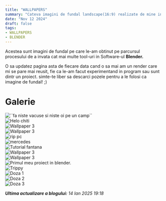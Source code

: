 ```yaml
---
title: "WALLPAPERS"
summary: "Cateva imagini de fundal landscape(16:9) realizate de mine in Blender."
date: "Nov 12 2024"
draft: false
tags:
- WALLPAPERS
- BLENDER
---
```

<body>
<p>Acestea sunt imagini de fundal pe care le-am obtinut pe parcursul procesului de a invata cat mai multe tool-uri in Software-ul <b>Blender.</b></p>
<p>O sa updatez pagina asta de fiecare data cand o sa mai am un render care mi se pare mai reusit, fie ca le-am facut experimentand in program sau sunt dintr un proiect. simte-te liber sa descarci pozele pentru a le folosi ca imagine de fundal! ;&#41; </p>
<p></p>
<p></p>



  <h1>Galerie</h1>
  <div class="galerie">
    <div class="poza">
    <img src="https://i.imgur.com/vhfaeC4.jpeg" alt="``fa niste vacuse si niste oi pe un camp``"></div>
    <div class="poza" >
    <img src="https://i.imgur.com/vDRigrD.jpeg" alt="Helo chiti">
    </div>
    <div class="poza">
    <img src="https://i.imgur.com/HIIDOMx.jpeg" alt="Wallpaper 3"></div>
     <div class="poza">
    <img src="https://i.imgur.com/lT6Kmoy.jpeg" alt="Wallpaper 3"></div>
    <div class="poza">
    <img src="https://i.imgur.com/vZ8OxYw.jpeg" alt="rip pc"></div>
     <div class="poza">
     <img src="https://i.imgur.com/sbSQrbB.jpeg" alt="mercedes"></div>
     <div class="poza">
     <img src="https://i.imgur.com/KEznOHK.jpeg" alt="Tutorial fantana"></div> 
     <div class="poza">
     <img src="https://i.imgur.com/c9hCEG8.jpeg" alt="Wallpaper 3"></div>
     <div class="poza">
     <img src="https://i.imgur.com/38JnBmX.jpeg" alt="Wallpaper 3"></div>
     <div class="poza">
     <img src="https://i.imgur.com/cwgcgIb.jpeg" alt="Primul meu proiect in blender."></div>
     <div class="poza">
     <img src="https://i.imgur.com/A6VqNqR.jpeg" alt="Trippy"></div>
     <div class="poza">
     <img src="https://i.imgur.com/JPveUUs.jpeg" alt="Doza 1"></div>
     <div class="poza">
     <img src="https://i.imgur.com/Nfazr0B.jpeg" alt="Doza 2"></div>
      <div class="poza">
     <img src="https://i.imgur.com/CbatoI9.jpeg" alt="Doza 3"></div>
  <!--       Adaugă mai multe imagini aici
     <div class="poza">
     <img src="/wallpaper/dumitrw.ro-.jpg" alt="Wallpaper 3"></div>
    -->
  </div>
</body>
<p><i><b>Ultima actualizare a blogului:</b> 14 Ian 2025   19:18 </i></p>
